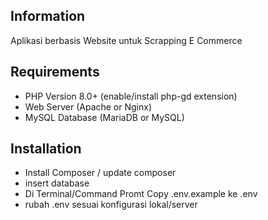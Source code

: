 ## Information
Aplikasi berbasis Website untuk Scrapping E Commerce

## Requirements
- PHP Version 8.0+ (enable/install php-gd extension)
- Web Server (Apache or Nginx)
- MySQL Database (MariaDB or MySQL)

## Installation
- Install Composer / update composer
- insert database
- Di Terminal/Command Promt Copy .env.example ke .env
- rubah .env sesuai konfigurasi lokal/server